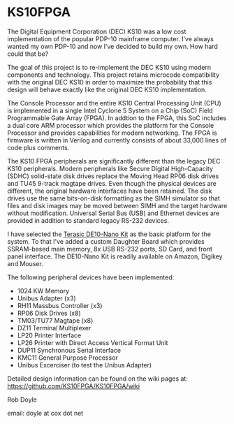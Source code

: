 # KS10FPGA
The Digital Equipment Corporation (DEC) KS10 was a low cost implementation of
the popular PDP-10 mainframe computer. I’ve always wanted my own PDP-10 and now
I’ve decided to build my own.   How hard could that be?

The goal of this project is to re-implement the DEC KS10 using modern components
and technology. This project retains microcode compatibility with the original
DEC KS10 in order to maximize the probability that this design will behave
exactly like the original DEC KS10 implementation.

The Console Processor and the entire KS10 Central Processing Unit (CPU) is
implemented in a single Intel Cyclone 5 System on a Chip (SoC) Field
Programmable Gate Array (FPGA).  In addtion to the FPGA, this SoC includes
a dual core ARM processor which provides the platform for the Console Processor
and provides capabilities for modern networking. The FPGA is firmware is written in
Verilog and currently consists of about 33,000 lines of code plus comments.

The KS10 FPGA peripherals are significantly different than the legacy DEC KS10
peripherals. Modern peripherals like Secure Digital High-Capacity (SDHC)
solid-state disk drives replace the Moving Head RP06 disk drives and TU45
9-track magtape drives. Even though the physical devices are different, the
original hardware interfaces have been retained. The disk drives use the same
bits-on-disk formatting as the SIMH simulator so that files and disk images may
be moved between SIMH and the target hardware without modification. Universal
Serial Bus (USB) and Ethernet devices are provided in addition to standard
legacy RS-232 devices.

I have selected the 
<a href="https://www.terasic.com.tw/cgi-bin/page/archive.pl?Language=English&No=1046">Terasic DE10-Nano Kit</a>
as the basic platform for the system.  To that I've added a custom Daughter Board
which provides SSRAM-based main memory, 8x USB RS-232 ports, SD Card, and
front panel interface. The DE10-Nano Kit is readily available on Amazon, Digikey
and Mouser.

<p>The following peripheral devices have been implemented:</p>
<ul>
  <li>1024 KW Memory</li>
  <li>Unibus Adapter (x3)</li>
  <li>RH11 Massbus Controller (x3)</li>
  <li>RP06 Disk Drives (x8)</li>
  <li>TM03/TU77 Magtape (x8)</li>
  <li>DZ11 Terminal Multiplexer</li>
  <li>LP20 Printer Interface</li>
  <li>LP26 Printer with Direct Access Vertical Format Unit</li>
  <li>DUP11 Synchronous Serial Interface</li>
  <li>KMC11 General Purpose Processor</li>
  <li>Unibus Excerciser (to test the Unibus Adapter)</li>
</ul>

Detailed design information can be found on the wiki pages at:
<a href="https://github.com/KS10FPGA/KS10FPGA/wiki">https://github.com/KS10FPGA/KS10FPGA/wiki</a>

<p>Rob Doyle</p>
<p>email: doyle at cox dot net</p>
